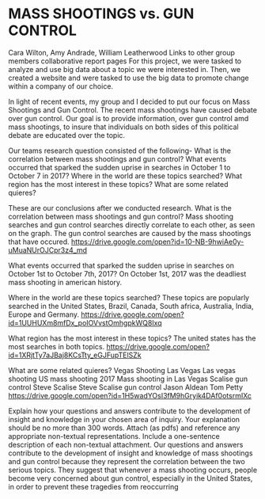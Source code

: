 # MASS SHOOTINGS vs. GUN CONTROL 

Cara Wilton, Amy Andrade, William Leatherwood
Links to other group members collaborative report pages
For this project, we were tasked to analyze and use big data about a topic we were interested in. Then, we created a website and were tasked to use the big data to promote change within a company of our choice.

In light of recent events, my group and I decided to put our focus on Mass Shootings and Gun Control. The recent mass shootings have caused debate over gun control. Our goal is to provide information, over gun control amd mass shootings, to insure that individuals on both sides of this political debate are educated over the topic. 

Our teams research question consisted of the following-
What is the correlation between mass shootings and gun control? 
What events occurred that sparked the sudden uprise in searches in October 1 to October 7 in 2017?
Where in the world are these topics searched? 
What region has the most interest in these topics?
What are some related quieres? 

These are our conclusions after we conducted research. 
What is the correlation between mass shootings and gun control? 
Mass shooting searches and gun control searches directly correlate to each other, as seen on the graph. The gun control searches are caused by the mass shootings that have occured. 
https://drive.google.com/open?id=10-NB-9hwiAe0y-uMuaNUrOJCpr3z4_md

What events occurred that sparked the sudden uprise in searches on October 1st to October 7th, 2017?
On October 1st, 2017 was the deadliest mass shooting in american history. 

Where in the world are these topics searched? 
These topics are popularly searched in the United States, Brazil, Canada, South africa, Australia, India, Europe and Germany. 
https://drive.google.com/open?id=1UUHUXm8mfDx_poIOVvstOmhgpkWQ8Ixq 

What region has the most interest in these topics? 
The united states has the most searches in both topics.
https://drive.google.com/open?id=1XRjtTy7aJBaj8KCsTty_eGJFupTElSZk 

What are some related quieres? 
Vegas Shooting
Las Vegas
Las vegas shooting
US mass shooting 2017
Mass shooting in Las Vegas 
Scalise gun control
Steve Scalise
Steve Scalise gun control
Jason Aldean 
Tom Petty
https://drive.google.com/open?id=1H5wadYOsI3fM9hGryik4DAf0otsrmIXc


Explain how your questions and answers contribute to the development of insight and knowledge in your chosen area of inquiry. Your explanation should be no more than 300 words. Attach (as pdfs) and reference any appropriate non-textual representations. Include a one-sentence description of each non-textual attachment.
Our questions and answers contribute to the development of insight and knowledge of mass shootings and gun control because they represent the correlation between the two serious topics. They suggest that whenever a mass shooting occurs, people become very concerned about gun control, especially in the United States, in order to prevent these tragedies from reoccurring
